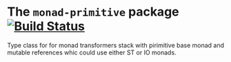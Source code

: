 The `monad-primitive` package
[![Build Status](https://travis-ci.org/Shimuuar/monad-primitive.png?branch=master)](https://travis-ci.org/Shimuuar/monad-primitive)
====================

Type class for for monad transformers stack with pirimitive base
monad and mutable references whic could use either ST or IO monads.

